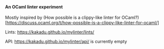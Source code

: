 #### An OCaml linter experiment

Mostly inspired by (How possible is a clippy-like linter for OCaml?)[https://discuss.ocaml.org/t/how-possible-is-a-clippy-like-linter-for-ocaml/]

Lints: https://kakadu.github.io/mylinter/lints/

API: https://kakadu.github.io/mylinter/api/ is currently empty

